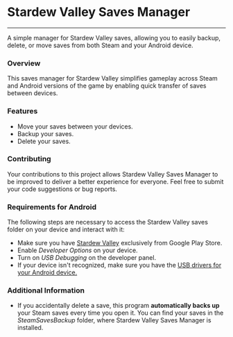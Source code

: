 # Stardew Valley Saves Manager
___
A simple manager for Stardew Valley saves, allowing you to easily backup, delete, or move saves from both Steam and your Android device.

### Overview

This saves manager for Stardew Valley simplifies gameplay across Steam and Android versions of the game by enabling quick transfer of saves between devices.

### Features

- Move your saves between your devices.
- Backup your saves.
- Delete your saves.

### Contributing

Your contributions to this project allows Stardew Valley Saves Manager to be improved to deliver a better experience for everyone. Feel free to submit your code suggestions or bug reports.

### Requirements for Android

The following steps are necessary to access the Stardew Valley saves folder on your device and interact with it:

- Make sure you have [Stardew Valley](https://play.google.com/store/apps/details?id=com.chucklefish.stardewvalley&hl=en_US&gl=US) exclusively from Google Play Store.
- Enable *Developer Options* on your device.
- Turn on *USB Debugging* on the developer panel.
- If your device isn't recognized, make sure you have the [USB drivers for your Android device.](https://developer.android.com/studio/run/oem-usb#Drivers)

### Additional Information

- If you accidentally delete a save, this program **automatically backs up** your Steam saves every time you open it. You can find your saves in the *SteamSavesBackup* folder, where Stardew Valley Saves Manager is installed.